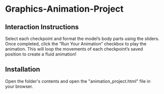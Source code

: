 # Graphics-Animation-Project

## Interaction Instructions
Select each checkpoint and format the model’s body parts using the sliders. Once completed, click the “Run Your Animation” checkbox to play the animation. This will loop the movements of each checkpoint’s saved position to create a fluid animation!

## Installation
Open the folder's contents and open the "animation_project.html" file in your browser.
